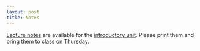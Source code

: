 ```yaml
---
layout: post
title: Notes
---
```


[Lecture notes](/materials/intro.handouts.pdf) are available for the [introductory unit](/intro.html). Please print them and bring them to class on Thursday.
